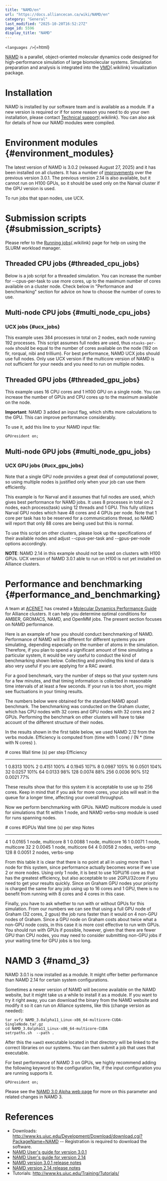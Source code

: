 ```yaml
---
title: "NAMD/en"
url: "https://docs.alliancecan.ca/wiki/NAMD/en"
category: "General"
last_modified: "2025-10-20T16:52:27Z"
page_id: 5596
display_title: "NAMD"
---
```


`<languages />`{=html}

[NAMD](http://www.ks.uiuc.edu/Research/namd/) is a parallel, object-oriented molecular dynamics code designed for high-performance simulation of large biomolecular systems. Simulation preparation and analysis is integrated into the [VMD](https://docs.alliancecan.ca/VMD "VMD"){.wikilink} visualization package.

# Installation

NAMD is installed by our software team and is available as a module. If a new version is required or if for some reason you need to do your own installation, please contact [Technical support](https://docs.alliancecan.ca/Technical_support "Technical support"){.wikilink}. You can also ask for details of how our NAMD modules were compiled.

# Environment modules {#environment_modules}

The latest version of NAMD is 3.0.2 (released August 27, 2025) and it has been installed on all clusters. It has a number of [improvements](https://www.ks.uiuc.edu/Research/namd/3.0.2/announce.html) over the previous version 3.0.1. The previous version 2.14 is also available, but it cannot run on H100 GPUs, so it should be used only on the Narval cluster if the GPU version is used.

To run jobs that span nodes, use UCX.

# Submission scripts {#submission_scripts}

Please refer to the [Running jobs](https://docs.alliancecan.ca/Running_jobs "Running jobs"){.wikilink} page for help on using the SLURM workload manager.

## Threaded CPU jobs {#threaded_cpu_jobs}

Below is a job script for a threaded simulation. You can increase the number for \--cpus-per-task to use more cores, up to the maximum number of cores available on a cluster node. Check below in \"Performance and benchmarking\" section for advice on how to choose the number of cores to use.

## Multi-node CPU jobs {#multi_node_cpu_jobs}

### UCX jobs {#ucx_jobs}

This example uses 384 processes in total on 2 nodes, each node running 192 processes. This script assumes full nodes are used, thus `ntasks-per-node` should be equal to the number of cores available on the node (192 on fir, rorqual, nibi and trillium). For best performance, NAMD UCX jobs should use full nodes. Only use UCX version if the multicore version of NAMD is not sufficient for your needs and you need to run on multiple nodes.

## Threaded GPU jobs {#threaded_gpu_jobs}

This example uses 16 CPU cores and 1 H100 GPU on a single node. You can increase the number of GPUs and CPU cores up to the maximum available on the node.

**Important**: NAMD 3 added an input flag, which shifts more calculations to the GPU. This can improve performance considerably.

To use it, add this line to your NAMD input file:

`GPUresident on;`

## Multi-node GPU jobs {#multi_node_gpu_jobs}

### UCX GPU jobs {#ucx_gpu_jobs}

Note that a single GPU node provides a great deal of computational power, so using multiple nodes is justified only when your job can use them efficiently.

This example is for Narval and it assumes that full nodes are used, which gives best performance for NAMD jobs. It uses 8 processes in total on 2 nodes, each process(task) using 12 threads and 1 GPU. This fully utilizes Narval GPU nodes which have 48 cores and 4 GPUs per node. Note that 1 core per task has to be reserved for a communications thread, so NAMD will report that only 88 cores are being used but this is normal.

To use this script on other clusters, please look up the specifications of their available nodes and adjust \--cpus-per-task and \--gpus-per-node options accordingly.

**NOTE**: NAMD 2.14 in this example should not be used on clusters with H100 GPUs. UCX version of NAMD 3.0.1 able to run on H100 is not yet installed on Alliance clusters.

# Performance and benchmarking {#performance_and_benchmarking}

A team at [ACENET](https://www.ace-net.ca/) has created a [Molecular Dynamics Performance Guide](https://mdbench.ace-net.ca/mdbench/) for Alliance clusters. It can help you determine optimal conditions for AMBER, GROMACS, NAMD, and OpenMM jobs. The present section focuses on NAMD performance.

Here is an example of how you should conduct benchmarking of NAMD. Performance of NAMD will be different for different systems you are simulating, depending especially on the number of atoms in the simulation. Therefore, if you plan to spend a significant amount of time simulating a particular system, it would be very useful to conduct the kind of benchmarking shown below. Collecting and providing this kind of data is also very useful if you are applying for a RAC award.

For a good benchmark, vary the number of steps so that your system runs for a few minutes, and that timing information is collected in reasonable time intervals of at least a few seconds. If your run is too short, you might see fluctuations in your timing results.

The numbers below were obtained for the standard NAMD apoa1 benchmark. The benchmarking was conducted on the Graham cluster, which has CPU nodes with 32 cores and GPU nodes with 32 cores and 2 GPUs. Performing the benchmark on other clusters will have to take account of the different structure of their nodes.

In the results shown in the first table below, we used NAMD 2.12 from the verbs module. Efficiency is computed from (time with 1 core) / (N \* (time with N cores) ).

  \# cores   Wall time (s) per step   Efficiency
  ---------- ------------------------ ------------
  1          0.8313                   100%
  2          0.4151                   100%
  4          0.1945                   107%
  8          0.0987                   105%
  16         0.0501                   104%
  32         0.0257                   101%
  64         0.0133                   98%
  128        0.0074                   88%
  256        0.0036                   90%
  512        0.0021                   77%
                                      

These results show that for this system it is acceptable to use up to 256 cores. Keep in mind that if you ask for more cores, your jobs will wait in the queue for a longer time, affecting your overall throughput.

Now we perform benchmarking with GPUs. NAMD multicore module is used for simulations that fit within 1 node, and NAMD verbs-smp module is used for runs spanning nodes.

  \# cores   #GPUs   Wall time (s) per step   Notes
  ---------- ------- ------------------------ --------------------
  4          1       0.0165                   1 node, multicore
  8          1       0.0088                   1 node, multicore
  16         1       0.0071                   1 node, multicore
  32         2       0.0045                   1 node, multicore
  64         4       0.0058                   2 nodes, verbs-smp
  128        8       0.0051                   2 nodes, verbs-smp
                                              

From this table it is clear that there is no point at all in using more than 1 node for this system, since performance actually becomes worse if we use 2 or more nodes. Using only 1 node, it is best to use 1GPU/16 core as that has the greatest efficiency, but also acceptable to use 2GPU/32core if you need to get your results quickly. Since on Graham GPU nodes your priority is charged the same for any job using up to 16 cores and 1 GPU, there is no benefit from running with 8 cores and 4 cores in this case.

Finally, you have to ask whether to run with or without GPUs for this simulation. From our numbers we can see that using a full GPU node of Graham (32 cores, 2 gpus) the job runs faster than it would on 4 non-GPU nodes of Graham. Since a GPU node on Graham costs about twice what a non-GPU node costs, in this case it is more cost effective to run with GPUs. You should run with GPUs if possible, however, given that there are fewer GPU than CPU nodes, you may need to consider submitting non-GPU jobs if your waiting time for GPU jobs is too long.

# NAMD 3 {#namd_3}

NAMD 3.0.1 is now installed as a module. It might offer better performance than NAMD 2.14 for certain system configurations.

Sometimes a newer version of NAMD will become available on the NAMD website, but it might take us a while to install it as a module. If you want to try it right away, you can download the binary from the NAMD website and modify it so it can run on Alliance systems, like this (change version as needed):

`tar xvfz NAMD_3.0alpha11_Linux-x86_64-multicore-CUDA-SingleNode.tar.gz `\
`cd NAMD_3.0alpha11_Linux-x86_64-multicore-CUDA`\
`setrpaths.sh  --path .`

After this the `namd3` executable located in that directory will be linked to the correct libraries on our systems. You can then submit a job that uses that executable.

For best performance of NAMD 3 on GPUs, we highly recommend adding the following keyword to the configuration file, if the input configuration you are running supports it.

`GPUresident on;`

Please see the [NAMD 3.0 Alpha web page](https://www.ks.uiuc.edu/Research/namd/alpha/3.0alpha/) for more on this parameter and related changes in NAMD 3.

# References

- Downloads: <http://www.ks.uiuc.edu/Development/Download/download.cgi?PackageName=NAMD> \-- Registration is required to download the software.
- [NAMD User\'s guide for version 3.0.1](https://www.ks.uiuc.edu/Research/namd/3.0.1/ug/)
- [NAMD User\'s guide for version 2.14](https://www.ks.uiuc.edu/Research/namd/2.14/ug/)
- [NAMD version 3.0.1 release notes](http://www.ks.uiuc.edu/Research/namd/3.0.1/notes.html)
- [NAMD version 2.14 release notes](http://www.ks.uiuc.edu/Research/namd/2.14/notes.html)
- Tutorials: <http://www.ks.uiuc.edu/Training/Tutorials/>
